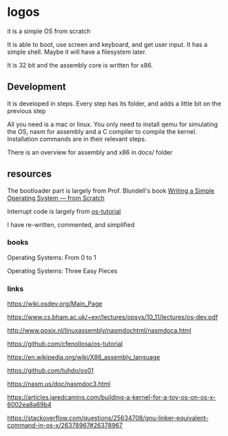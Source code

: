 
# logos 

it is a simple OS from scratch

It is able to boot, use screen and keyboard, and get user input. It has a simple shell. Maybe it will have a filesystem later.

It is 32 bit and the assembly core is written for x86. 


## Development 

It is developed in steps. Every step has its folder, and adds a little bit on the previous step 

All you need is a mac or linux. You only need to install qemu for simulating the OS,  nasm for assembly and a C compiler to compile the kernel. Installation commands are in their relevant steps.  

There is an overview for assembly and x86 in docs/ folder 


## resources

The bootloader part is largely from Prof. Blundell's book [Writing a Simple Operating System — from Scratch ](https://www.cs.bham.ac.uk/~exr/lectures/opsys/10_11/lectures/os-dev.pdf)


Interrupt code is largely from [os-tutorial](https://github.com/cfenollosa/os-tutorial)  

I have re-written, commented, and simplified 

### books 

Operating Systems: From 0 to 1

Operating Systems: Three Easy Pieces

### links 

https://wiki.osdev.org/Main_Page

https://www.cs.bham.ac.uk/~exr/lectures/opsys/10_11/lectures/os-dev.pdf

http://www.posix.nl/linuxassembly/nasmdochtml/nasmdoca.html

https://github.com/cfenollosa/os-tutorial

https://en.wikipedia.org/wiki/X86_assembly_language

https://github.com/tuhdo/os01

https://nasm.us/doc/nasmdoc3.html

https://articles.jaredcamins.com/building-a-kernel-for-a-toy-os-on-os-x-6002ea8a69b4

https://stackoverflow.com/questions/25634708/gnu-linker-equivalent-command-in-os-x/26378967#26378967

